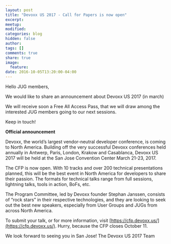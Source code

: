 ```yaml
---
layout: post
title: "Devoxx US 2017 - Call for Papers is now open"
excerpt:
meetup:
modified:
categories: blog
hidden: false
author:
tags: []
comments: true
share: true
image:
  feature:
date: 2016-10-05T13:20:00-04:00
---
```


Hello JUG members,

We would like to share an announcement about Devoxx US 2017 (in march)

We will receive soon a Free All Access Pass, that we will draw among the interested JUG members going to our next sessions.

Keep in touch!


__Official announcement__

Devoxx, the world’s largest vendor-neutral developer conference, is coming to North America.  Building off the very successful Devoxx conferences held annually in Antwerp, Paris, London, Krakow and Casablanca, Devoxx US 2017 will be held at the San Jose Convention Center March 21-23, 2017. 

The CFP is now open.  With 10 tracks and over 200 technical presentations planned, this will be the best event in North America for developers to share their passion.  The formats for technical talks range from full sessions, lightning talks, tools in action, BoFs, etc. 

The Program Committee, led by Devoxx founder Stephan Janssen, consists of “rock stars” in their respective technologies, and they are looking to seek out the best new speakers, especially from User Groups and JUGs from across North America. 

To submit your talk, or for more information, visit [https://cfp.devoxx.us/](https://cfp.devoxx.us/).  Hurry, because the CFP closes October 11.

We look forward to seeing you in San Jose!
The Devoxx US 2017 Team

